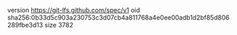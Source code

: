version https://git-lfs.github.com/spec/v1
oid sha256:0b33d5c903a230753c3d07cb4a811768a4e0ee00adb1d2bf85d806289fbe3d13
size 3782
